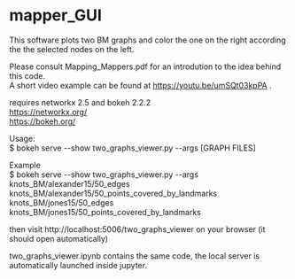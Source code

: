 # mapper_GUI

This software plots two BM graphs and color the one on the right according the the selected nodes on the left.  

Please consult Mapping_Mappers.pdf for an introdution to the idea behind this code.  
A short video example can be found at https://youtu.be/umSQt03kpPA .

requires networkx 2.5 and bokeh 2.2.2  
https://networkx.org/  
https://bokeh.org/  

Usage:  
$ bokeh serve --show two_graphs_viewer.py --args [GRAPH FILES]  
  
Example  
$ bokeh serve --show two_graphs_viewer.py --args knots_BM/alexander15/50_edges knots_BM/alexander15/50_points_covered_by_landmarks knots_BM/jones15/50_edges knots_BM/jones15/50_points_covered_by_landmarks

then visit http://localhost:5006/two_graphs_viewer on your browser (it should open automatically)  


two_graphs_viewer.ipynb contains the same code, the local server is automatically launched inside jupyter.
